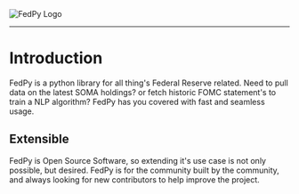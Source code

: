 <img :src="$withBase('/assets/FedPy_logo.png')" alt="FedPy Logo">

---

# Introduction

FedPy is a python library for all thing's Federal Reserve related. Need to pull data on the latest SOMA holdings? or fetch historic FOMC statement's to train a NLP algorithm? FedPy has you covered with fast and seamless usage.  


## Extensible

FedPy is Open Source Software, so extending it's use case is not only possible, but desired. FedPy is for the community built by the community, and always looking for new contributors to help improve the project. 

